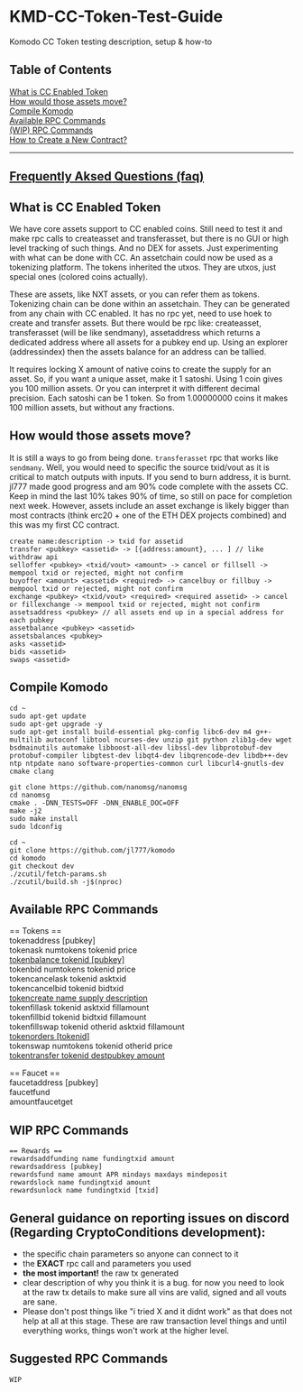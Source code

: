 # KMD-CC-Token-Test-Guide
Komodo CC Token testing description, setup &amp; how-to

## Table of Contents  

[What is CC Enabled Token](https://github.com/himu007/KMD-CC-Token-Test-Guide#what-is-cc-enabled-token)  
[How would those assets move?](https://github.com/himu007/KMD-CC-Token-Test-Guide#how-would-those-assets-move)  
[Compile Komodo](https://github.com/himu007/KMD-CC-Token-Test-Guide/blob/master/README.md#compile-komodo)    
[Available RPC Commands](https://github.com/himu007/KMD-CC-Token-Test-Guide/blob/master/README.md#available-rpc-commands)  
[(WIP) RPC Commands](https://github.com/himu007/KMD-CC-Token-Test-Guide/blob/master/README.md#wip-rpc-commands)  
[How to Create a New Contract?](https://github.com/himu007/KMD-CC-Token-Test-Guide/blob/master/How-to-create-a-new-contract.md)  

---
## [Frequently Aksed Questions (faq)](https://github.com/himu007/KMD-CC-Token-Test-Guide/blob/master/faq.md)  


## What is CC Enabled Token
We have core assets support to CC enabled coins. Still need to test it and make rpc calls to createasset and transferasset, but there is no GUI or high level tracking of such things. And no DEX for assets. Just experimenting with what can be done with CC.
An assetchain could now be used as a tokenizing platform. The tokens inherited the utxos. They are utxos, just special ones (colored coins actually).

These are assets, like NXT assets, or you can refer them as tokens. Tokenizing chain can be done within an assetchain. They can be generated from any chain with CC enabled.
It has no rpc yet, need to use hoek to create and transfer assets. But there would be rpc like: createasset, transferasset (will be like sendmany), assetaddress <pubkey> which returns a dedicated address where all assets for a pubkey end up.
Using an explorer (addressindex) then the assets balance for an address can be tallied.

It requires locking X amount of native coins to create the supply for an asset. So, if you want a unique asset, make it 1 satoshi. Using 1 coin gives you 100 million assets. Or you can interpret it with different decimal precision.
Each satoshi can be 1 token. So from 1.00000000 coins it makes 100 million assets, but without any fractions.

## How would those assets move?
It is still a ways to go from being done. `transferasset` rpc that works like `sendmany`. Well, you would need to specific the source txid/vout as it is critical to match outputs with inputs. If you send to burn address, it is burnt.
jl777 made good progress and am 90% code complete with the assets CC. Keep in mind the last 10% takes 90% of time, so still on pace for completion next week. However, assets include an asset exchange is likely bigger than most contracts (think erc20 + one of the ETH DEX projects combined) and this was my first CC contract.

```
create name:description -> txid for assetid
transfer <pubkey> <assetid> -> [{address:amount}, ... ] // like withdraw api
selloffer <pubkey> <txid/vout> <amount> -> cancel or fillsell -> mempool txid or rejected, might not confirm
buyoffer <amount> <assetid> <required> -> cancelbuy or fillbuy -> mempool txid or rejected, might not confirm
exchange <pubkey> <txid/vout> <required> <required assetid> -> cancel or fillexchange -> mempool txid or rejected, might not confirm
assetsaddress <pubkey> // all assets end up in a special address for each pubkey
assetbalance <pubkey> <assetid>
assetsbalances <pubkey>
asks <assetid>
bids <assetid>
swaps <assetid>
```

## Compile Komodo
```shell
cd ~
sudo apt-get update
sudo apt-get upgrade -y
sudo apt-get install build-essential pkg-config libc6-dev m4 g++-multilib autoconf libtool ncurses-dev unzip git python zlib1g-dev wget bsdmainutils automake libboost-all-dev libssl-dev libprotobuf-dev protobuf-compiler libgtest-dev libqt4-dev libqrencode-dev libdb++-dev ntp ntpdate nano software-properties-common curl libcurl4-gnutls-dev cmake clang

git clone https://github.com/nanomsg/nanomsg
cd nanomsg
cmake . -DNN_TESTS=OFF -DNN_ENABLE_DOC=OFF
make -j2
sudo make install
sudo ldconfig

cd ~
git clone https://github.com/jl777/komodo
cd komodo
git checkout dev
./zcutil/fetch-params.sh
./zcutil/build.sh -j$(nproc)
```

## Available RPC Commands

== Tokens ==  
tokenaddress [pubkey]  
tokenask numtokens tokenid price  
[tokenbalance tokenid [pubkey]](./rpc/tokenbalance.md)  
tokenbid numtokens tokenid price  
tokencancelask tokenid asktxid  
tokencancelbid tokenid bidtxid  
[tokencreate name supply description](./rpc/tokencreate.md)  
tokenfillask tokenid asktxid fillamount  
tokenfillbid tokenid bidtxid fillamount  
tokenfillswap tokenid otherid asktxid fillamount  
[tokenorders [tokenid]](./rpc/tokenorders.md)  
tokenswap numtokens tokenid otherid price  
[tokentransfer tokenid destpubkey amount](./rpc/tokentransfer.md)  

== Faucet ==  
faucetaddress [pubkey]  
faucetfund  
amountfaucetget  

## WIP RPC Commands
```
== Rewards ==
rewardsaddfunding name fundingtxid amount
rewardsaddress [pubkey]
rewardsfund name amount APR mindays maxdays mindeposit
rewardslock name fundingtxid amount
rewardsunlock name fundingtxid [txid]
```

## General guidance on reporting issues on discord (Regarding CryptoConditions development):

* the specific chain parameters so anyone can connect to it
* the **EXACT** rpc call and parameters you used
*  **the most important!** the raw tx generated
*  clear description of why you think it is a bug. for now you need to look at the raw tx details to make sure all vins are valid, signed and all vouts are sane.
* Please don't post things like "i tried X and it didnt work" as that does not help at all at this stage. These are raw transaction level things and until everything works, things won't work at the higher level.

## Suggested RPC Commands
```
WIP
```
